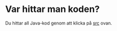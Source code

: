# Var hittar man koden?
Du hittar all Java-kod genom att klicka på [src](https://github.com/andreas-hkr/kapitel17exempel/tree/main/src) ovan.
